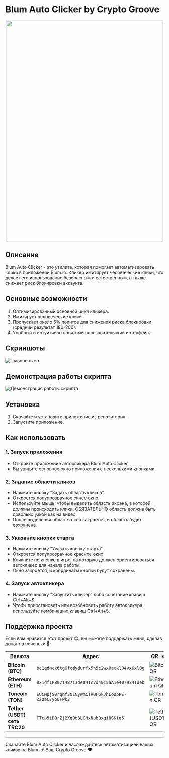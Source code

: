 # Blum Auto Clicker by Crypto Groove

<p align="center">
  <img width="500" height="700" src="https://github.com/user-attachments/assets/5b7438b5-cd34-4f5e-b2e0-18f8df4c6ff6">
</p>

## Описание
Blum Auto Clicker - это утилита, которая помогает автоматизировать клики в приложении Blum.io. Кликер имитирует человеческие клики, что делает его использование безопасным и естественным, а также снижает риск блокировки аккаунта.

## Основные возможности
1. Оптимизированный основной цикл кликера.
2. Имитирует человеческие клики.
3. Пропускает около 5% поинтов для снижения риска блокировки (средний результат 180-200).
4. Удобный и интуитивно понятный пользовательский интерфейс.

## Скриншоты
![главное окно](https://github.com/user-attachments/assets/151f07da-66ef-40c6-a205-45a24b1aef59)

## Демонстрация работы скрипта
![Демонстрация работы скрипта](https://github.com/user-attachments/assets/c44f0f4b-cdd4-4e4a-b466-f4bff63df285)

## Установка
1. Скачайте и установите приложение из репозитория.
2. Запустите приложение.

## Как использовать

### 1. Запуск приложения
- Откройте приложение автокликера Blum Auto Clicker.
- Вы увидите основное окно приложения с несколькими кнопками.

### 2. Задание области кликов
- Нажмите кнопку "Задать область кликов".
- Откроется полупрозрачное синее окно.
- Используйте мышь, чтобы выделить область экрана, в которой должны происходить клики. ОБЯЗАТЕЛЬНО область должна быть довольно узкой как на видео.
- После выделения области окно закроется, и область будет сохранена.

### 3. Указание кнопки старта
- Нажмите кнопку "Указать кнопку старта".
- Откроется полупрозрачное красное окно.
- Кликните по кнопке в игре, на которую должен ориентироваться автокликер для начала работы.
- Окно закроется, и координаты кнопки будут сохранены.

### 4. Запуск автокликера
- Нажмите кнопку "Запустить кликер" либо сочетание клавиш Ctrl+Alt+S.
- Чтобы приостановить или возобновить работу автокликера, используйте комбинацию клавиш Ctrl+Alt+S.

## Поддержка проекта
Если вам нравится этот проект 😊, вы можете поддержать меня, сделав донат на печеньки 🍪:

| Валюта       | Адрес                                                                                       | QR-код                                                                                                                                     |
|--------------|----------------------------------------------------------------------------------------------|-------------------------------------------------------------------------------------------------------------------------------------------|
| **Bitcoin (BTC)** | `bc1qdnck6tg6fcdydurfx5h5c2wx0ackl34vx6xl8g`                                               | ![Bitcoin QR](https://github.com/user-attachments/assets/0b9b429a-2a05-4eef-85e0-e8c91dc709d5)                                             |
| **Ethereum (ETH)** | `0x1df1F807148713de041c7d4015aA1e4079341deb`                                               | ![Ethereum QR](https://github.com/user-attachments/assets/8b5b1688-8891-4c24-99e8-3441531d622b)                                             |
| **Toncoin (TON)** | `EQCMpjS0rqhf3O1GyWmCTAOF6kJhLoDbPE-ZZQbC7yoUFwk3`                                        | ![Toncoin QR](https://github.com/user-attachments/assets/d91e8a4b-4f2d-4d92-959b-444b5e2b5215)                                             |
| **Tether (USDT) сеть TRC20** | `TTcp5iDQrZj2Xq9o3LCHxNubQxgi8GKtq5`                                                 | ![Tether (USDT) QR](https://github.com/user-attachments/assets/16abf07d-7ffc-4026-a1a3-b9f688fcc119)                                       |


---

Скачайте Blum Auto Clicker и наслаждайтесь автоматизацией ваших кликов на Blum.io! 
Ваш Crypto Groove ❤
